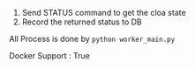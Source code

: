 1. Send STATUS command to get the cloa state
2. Record the returned status to DB

All Process is done by ```python worker_main.py```

Docker Support : True